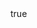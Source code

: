 ---
info:
  name: F-117 NIGHTHAWK
  image: /img/aircraft/bomber/usa/6_f-117_nighthawk.png
  class: Бомбардировщик
  country: США
  cost: 150
  year: 1983
  prototype: true

body:
  hp: 10
  armor_front: 0
  armor_side: 0
  armor_rear: 0
  armor_top: 0
  ecm: 0
  stealth: Превосх.
  air_detection: Хорошо
  speed: 750
  turn_radius: 350
  fuel: 4500
  tot: 135

lgb:
  name: GBU-27/B Paveway III
  attr_fg: true
  attr_smn: true
  ammo: 2
  range_ground: 3500
  dispersion: 0
  he_power: 20
  suppression: 600
  rate_of_fire: 60
---
